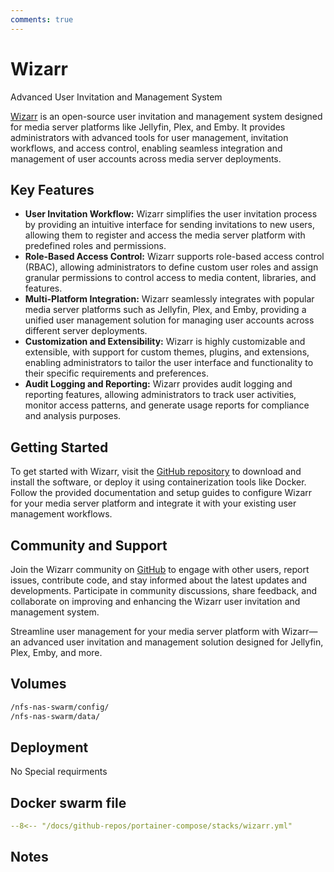 ```yaml
---
comments: true
---
```


# Wizarr

Advanced User Invitation and Management System

[Wizarr](https://github.com/Wizarr) is an open-source user invitation and management system designed for media server platforms like Jellyfin, Plex, and Emby. It provides administrators with advanced tools for user management, invitation workflows, and access control, enabling seamless integration and management of user accounts across media server deployments.

## Key Features

- **User Invitation Workflow:** Wizarr simplifies the user invitation process by providing an intuitive interface for sending invitations to new users, allowing them to register and access the media server platform with predefined roles and permissions.
- **Role-Based Access Control:** Wizarr supports role-based access control (RBAC), allowing administrators to define custom user roles and assign granular permissions to control access to media content, libraries, and features.
- **Multi-Platform Integration:** Wizarr seamlessly integrates with popular media server platforms such as Jellyfin, Plex, and Emby, providing a unified user management solution for managing user accounts across different server deployments.
- **Customization and Extensibility:** Wizarr is highly customizable and extensible, with support for custom themes, plugins, and extensions, enabling administrators to tailor the user interface and functionality to their specific requirements and preferences.
- **Audit Logging and Reporting:** Wizarr provides audit logging and reporting features, allowing administrators to track user activities, monitor access patterns, and generate usage reports for compliance and analysis purposes.

## Getting Started

To get started with Wizarr, visit the [GitHub repository](https://github.com/Wizarr) to download and install the software, or deploy it using containerization tools like Docker. Follow the provided documentation and setup guides to configure Wizarr for your media server platform and integrate it with your existing user management workflows.

## Community and Support

Join the Wizarr community on [GitHub](https://github.com/Wizarr) to engage with other users, report issues, contribute code, and stay informed about the latest updates and developments. Participate in community discussions, share feedback, and collaborate on improving and enhancing the Wizarr user invitation and management system.

Streamline user management for your media server platform with Wizarr—an advanced user invitation and management solution designed for Jellyfin, Plex, Emby, and more.


## Volumes

```bash
/nfs-nas-swarm/config/
/nfs-nas-swarm/data/
```

## Deployment
No Special requirments

## Docker swarm file
``` yaml linenums="1" 
--8<-- "/docs/github-repos/portainer-compose/stacks/wizarr.yml"
```

## Notes

